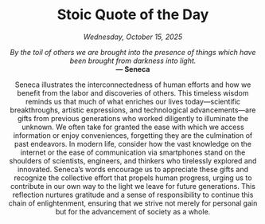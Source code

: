 <h1 align="center">Stoic Quote of the Day</h1>
<p align="center"><em><!--START_SECTION:current-date-->
Wednesday, October 15, 2025
<!--END_SECTION:current-date--></em></p>
<p align="center">
    <em><!--START_SECTION:quote-text-->
By the toil of others we are brought into the presence of things which have been brought from darkness into light.
<!--END_SECTION:quote-text--></em><br>
    <strong>— <!--START_SECTION:quote-author-->
Seneca
<!--END_SECTION:quote-author--></strong>
</p>

<p align="center" style="max-width:600px;margin:0 auto;">
<!--START_SECTION:quote-interpretation-->
Seneca illustrates the interconnectedness of human efforts and how we benefit from the labor and discoveries of others. This timeless wisdom reminds us that much of what enriches our lives today—scientific breakthroughs, artistic expressions, and technological advancements—are gifts from previous generations who worked diligently to illuminate the unknown. We often take for granted the ease with which we access information or enjoy conveniences, forgetting they are the culmination of past endeavors. In modern life, consider how the vast knowledge on the internet or the ease of communication via smartphones stand on the shoulders of scientists, engineers, and thinkers who tirelessly explored and innovated. Seneca’s words encourage us to appreciate these gifts and recognize the collective effort that propels human progress, urging us to contribute in our own way to the light we leave for future generations. This reflection nurtures gratitude and a sense of responsibility to continue this chain of enlightenment, ensuring that we strive not merely for personal gain but for the advancement of society as a whole.
<!--END_SECTION:quote-interpretation-->
</p>
